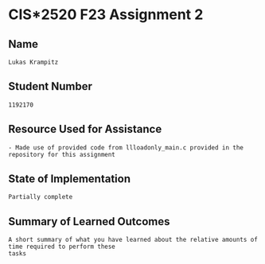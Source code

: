 # CIS*2520 F23 Assignment 2

## Name 

    Lukas Krampitz

## Student Number

    1192170

## Resource Used for Assistance

    - Made use of provided code from llloadonly_main.c provided in the repository for this assignment

## State of Implementation

    Partially complete

## Summary of Learned Outcomes

    A short summary of what you have learned about the relative amounts of time required to perform these
    tasks
